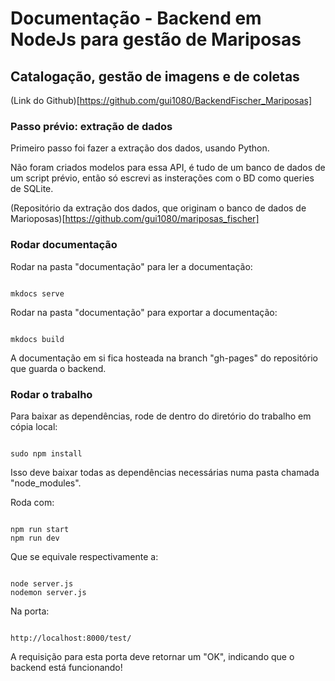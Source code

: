 # Documentação - Backend em NodeJs para gestão de Mariposas

## Catalogação, gestão de imagens e de coletas

(Link do Github)[https://github.com/gui1080/BackendFischer_Mariposas]

### Passo prévio: extração de dados

Primeiro passo foi fazer a extração dos dados, usando Python. 

Não foram criados modelos para essa API, é tudo de um banco de dados de um script prévio, então só escrevi as insterações com o BD como queries de SQLite.

(Repositório da extração dos dados, que originam o banco de dados de Marioposas)[https://github.com/gui1080/mariposas_fischer]

### Rodar documentação

Rodar na pasta "documentação" para ler a documentação:

```

mkdocs serve 

```

Rodar na pasta "documentação" para exportar a documentação:

```

mkdocs build 

```

A documentação em si fica hosteada na branch "gh-pages" do repositório que guarda o backend.

### Rodar o trabalho

Para baixar as dependências, rode de dentro do diretório do trabalho em cópia local: 

```

sudo npm install

```

Isso deve baixar todas as dependências necessárias numa pasta chamada "node_modules". 

Roda com: 

```

npm run start
npm run dev

```

Que se equivale respectivamente a:

```

node server.js
nodemon server.js

```

Na porta: 

```

http://localhost:8000/test/

```

A requisição para esta porta deve retornar um "OK", indicando que o backend está funcionando!